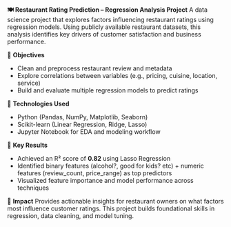 **🍽️ Restaurant Rating Prediction – Regression Analysis Project**
A data science project that explores factors influencing restaurant ratings using regression models. Using publicly available restaurant datasets, this analysis identifies key drivers of customer satisfaction and business performance.

🔹 **Objectives**

* Clean and preprocess restaurant review and metadata
* Explore correlations between variables (e.g., pricing, cuisine, location, service)
* Build and evaluate multiple regression models to predict ratings

🔹 **Technologies Used**

* Python (Pandas, NumPy, Matplotlib, Seaborn)
* Scikit-learn (Linear Regression, Ridge, Lasso)
* Jupyter Notebook for EDA and modeling workflow

🔹 **Key Results**

* Achieved an R² score of **0.82** using Lasso Regression
* Identified binary features (alcohol?, good for kids? etc) + numeric features (review_count, price_range) as top predictors
* Visualized feature importance and model performance across techniques

🔹 **Impact**
Provides actionable insights for restaurant owners on what factors most influence customer ratings. This project builds foundational skills in regression, data cleaning, and model tuning.
